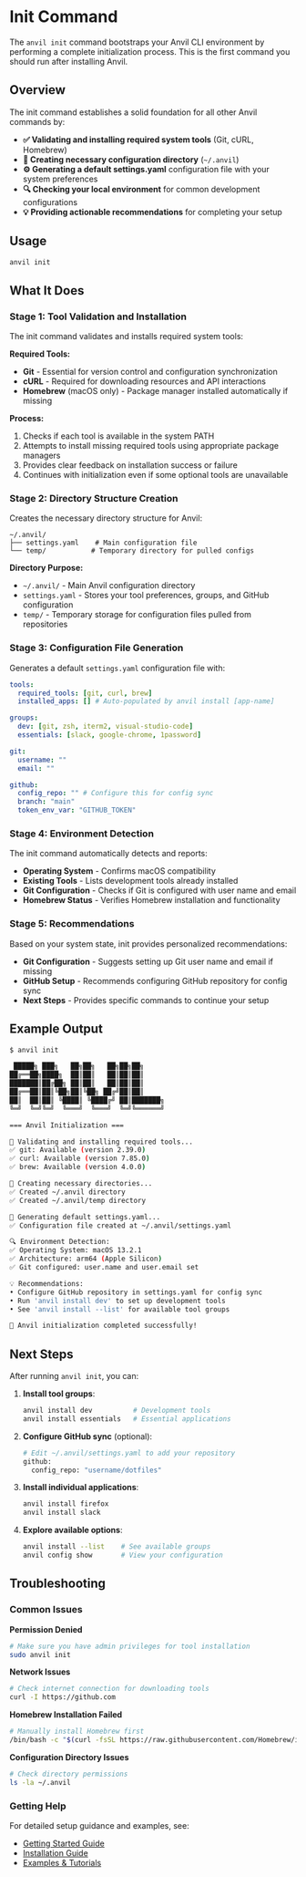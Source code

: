 # Init Command

The `anvil init` command bootstraps your Anvil CLI environment by performing a complete initialization process. This is the first command you should run after installing Anvil.

## Overview

The init command establishes a solid foundation for all other Anvil commands by:

- **✅ Validating and installing required system tools** (Git, cURL, Homebrew)
- **📁 Creating necessary configuration directory** (`~/.anvil`)
- **⚙️ Generating a default settings.yaml** configuration file with your system preferences
- **🔍 Checking your local environment** for common development configurations
- **💡 Providing actionable recommendations** for completing your setup

## Usage

```bash
anvil init
```

## What It Does

### Stage 1: Tool Validation and Installation

The init command validates and installs required system tools:

**Required Tools:**

- **Git** - Essential for version control and configuration synchronization
- **cURL** - Required for downloading resources and API interactions
- **Homebrew** (macOS only) - Package manager installed automatically if missing

**Process:**

1. Checks if each tool is available in the system PATH
2. Attempts to install missing required tools using appropriate package managers
3. Provides clear feedback on installation success or failure
4. Continues with initialization even if some optional tools are unavailable

### Stage 2: Directory Structure Creation

Creates the necessary directory structure for Anvil:

```
~/.anvil/
├── settings.yaml    # Main configuration file
└── temp/           # Temporary directory for pulled configs
```

**Directory Purpose:**

- `~/.anvil/` - Main Anvil configuration directory
- `settings.yaml` - Stores your tool preferences, groups, and GitHub configuration
- `temp/` - Temporary storage for configuration files pulled from repositories

### Stage 3: Configuration File Generation

Generates a default `settings.yaml` configuration file with:

```yaml
tools:
  required_tools: [git, curl, brew]
  installed_apps: [] # Auto-populated by anvil install [app-name]

groups:
  dev: [git, zsh, iterm2, visual-studio-code]
  essentials: [slack, google-chrome, 1password]

git:
  username: ""
  email: ""

github:
  config_repo: "" # Configure this for config sync
  branch: "main"
  token_env_var: "GITHUB_TOKEN"
```

### Stage 4: Environment Detection

The init command automatically detects and reports:

- **Operating System** - Confirms macOS compatibility
- **Existing Tools** - Lists development tools already installed
- **Git Configuration** - Checks if Git is configured with user name and email
- **Homebrew Status** - Verifies Homebrew installation and functionality

### Stage 5: Recommendations

Based on your system state, init provides personalized recommendations:

- **Git Configuration** - Suggests setting up Git user name and email if missing
- **GitHub Setup** - Recommends configuring GitHub repository for config sync
- **Next Steps** - Provides specific commands to continue your setup

## Example Output

```bash
$ anvil init

 █████╗ ███╗   ██╗██╗   ██╗██╗██╗
██╔══██╗████╗  ██║██║   ██║██║██║
███████║██╔██╗ ██║██║   ██║██║██║
██╔══██║██║╚██╗██║╚██╗ ██╔╝██║██║
██║  ██║██║ ╚████║ ╚████╔╝ ██║███████╗
╚═╝  ╚═╝╚═╝  ╚═══╝  ╚═══╝  ╚═╝╚══════╝

=== Anvil Initialization ===

🔧 Validating and installing required tools...
✅ git: Available (version 2.39.0)
✅ curl: Available (version 7.85.0)
✅ brew: Available (version 4.0.0)

🔧 Creating necessary directories...
✅ Created ~/.anvil directory
✅ Created ~/.anvil/temp directory

🔧 Generating default settings.yaml...
✅ Configuration file created at ~/.anvil/settings.yaml

🔍 Environment Detection:
✅ Operating System: macOS 13.2.1
✅ Architecture: arm64 (Apple Silicon)
✅ Git configured: user.name and user.email set

💡 Recommendations:
• Configure GitHub repository in settings.yaml for config sync
• Run 'anvil install dev' to set up development tools
• See 'anvil install --list' for available tool groups

🎉 Anvil initialization completed successfully!
```

## Next Steps

After running `anvil init`, you can:

1. **Install tool groups**:

   ```bash
   anvil install dev          # Development tools
   anvil install essentials   # Essential applications
   ```

2. **Configure GitHub sync** (optional):

   ```bash
   # Edit ~/.anvil/settings.yaml to add your repository
   github:
     config_repo: "username/dotfiles"
   ```

3. **Install individual applications**:

   ```bash
   anvil install firefox
   anvil install slack
   ```

4. **Explore available options**:
   ```bash
   anvil install --list    # See available groups
   anvil config show       # View your configuration
   ```

## Troubleshooting

### Common Issues

**Permission Denied**

```bash
# Make sure you have admin privileges for tool installation
sudo anvil init
```

**Network Issues**

```bash
# Check internet connection for downloading tools
curl -I https://github.com
```

**Homebrew Installation Failed**

```bash
# Manually install Homebrew first
/bin/bash -c "$(curl -fsSL https://raw.githubusercontent.com/Homebrew/install/HEAD/install.sh)"
```

**Configuration Directory Issues**

```bash
# Check directory permissions
ls -la ~/.anvil
```

### Getting Help

For detailed setup guidance and examples, see:

- [Getting Started Guide](GETTING_STARTED.md)
- [Installation Guide](INSTALLATION.md)
- [Examples & Tutorials](EXAMPLES.md)
